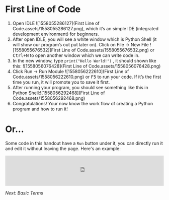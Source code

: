 # First Line of Code

1. Open IDLE ![1558055286127](First Line of Code.assets/1558055286127.png), which it’s an simple IDE (integrated development environment) for beginners.
2. After open IDLE, you will see a white window which is Python Shell (it will show our program’s out put later on). Click on File -> New File ![1558055676532](First Line of Code.assets/1558055676532.png) or <kbd>Ctrl+N</kbd> to open another window which we can write code in.
3. In the new window, type `print("Hello World!")` , it should shown like this: ![1558056076428](First Line of Code.assets/1558056076428.png)
4. Click Run -> Run Module ![1558056222610](First Line of Code.assets/1558056222610.png) or <kbd>F5</kbd> to run your code. If it’s the first time you run, it will promote you to save it first.
5. After running your program, you should see something like this in Python Shell:![1558056292468](First Line of Code.assets/1558056292468.png)
6. Congratulations! Your now know the work flow of creating a Python program and how to run it!

# Or...

Some code in this handout have a `Run` button under it, you can directly run it and edit it without leaving the page. Here's an example:

<iframe src="https://test.pegasis.site/python/editor.html?fileName=1559271513" width="100%" height="96px" frameborder="0" marginwidth="0" marginheight="0" allowfullscreen></iframe>

*Next: Basic Terms*